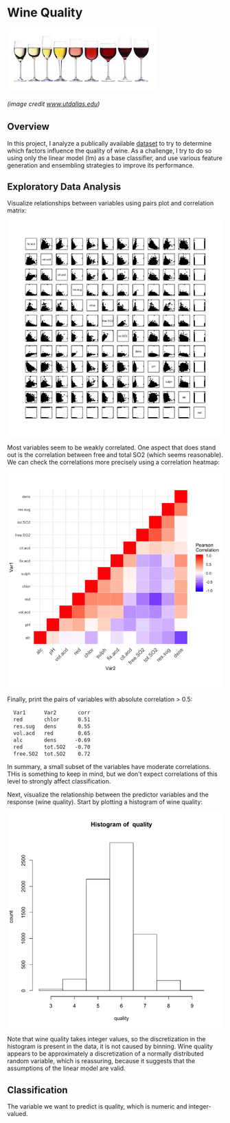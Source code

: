 # Wine Quality

![row of wineglasses](images/row_wine_glasses_utdallas.jpg?raw=true)
###### (image credit www.utdallas.edu)



## Overview

In this project, I analyze a publically available [dataset](https://archive.ics.uci.edu/ml/machine-learning-databases/wine-quality/) to try to determine which factors influence the quality of wine. As a challenge, I try to do so using only the linear model (lm) as a base classifier, and use various feature generation and ensembling strategies to improve its performance.

## Exploratory Data Analysis

Visualize relationships between variables using pairs plot and correlation matrix:

![pairs plot](images/pairs_plot.png?raw=true)

Most variables seem to be weakly correlated. One aspect that does stand out is the correlation between free and total SO2 (which seems reasonable). We can check the correlations more precisely using a correlation heatmap:

![corr_heatmap](images/corr_heatmap.png?raw=true)

Finally, print the pairs of variables with absolute correlation > 0.5:

      Var1      Var2       corr
      red       chlor      0.51
      res.sug   dens       0.55
      vol.acd   red        0.65
      alc       dens      -0.69
      red       tot.SO2   -0.70
      free.SO2  tot.SO2    0.72

In summary, a small subset of the variables have moderate correlations. THis is something to keep in mind, but we don't expect correlations of this level to strongly affect classification.

Next, visualize the relationship between the predictor variables and the response (wine quality). Start by plotting a histogram of wine quality:

![response_hist](images/response_hist.png?raw=true)

Note that wine quality takes integer values, so the discretization in the histogram is present in the data, it is not caused by binning. Wine quality appears to be approximately a discretization of a normally distributed random variable, which is reassuring, because it suggests that the assumptions of the linear model are valid.


## Classification

The variable we want to predict is quality, which is numeric and integer-valued.
